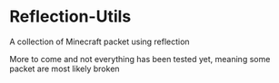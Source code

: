 # Reflection-Utils
A collection of Minecraft packet using reflection

More to come and not everything has been tested yet, meaning some packet are most likely broken
